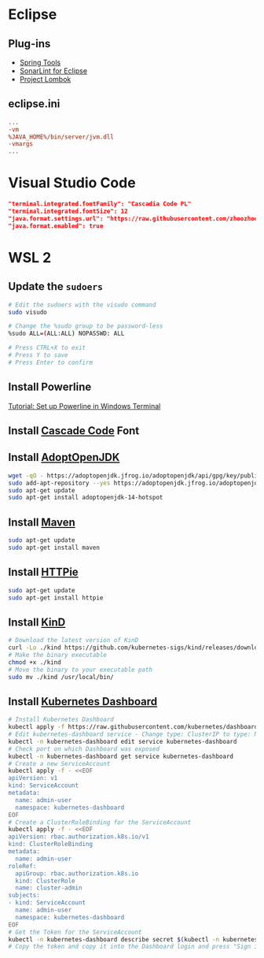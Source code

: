 # Eclipse

## Plug-ins

- [Spring Tools](https://spring.io/tools)
- [SonarLint for Eclipse](http://www.sonarlint.org/eclipse/)
- [Project Lombok](https://projectlombok.org/)

## eclipse.ini

```ini
...
-vm
%JAVA_HOME%/bin/server/jvm.dll
-vmargs
...
```

# Visual Studio Code

```json
"terminal.integrated.fontFamily": "Cascadia Code PL"
"terminal.integrated.fontSize": 12
"java.format.settings.url": "https://raw.githubusercontent.com/zhoozhoo/eclipse/master/formatter.xml"
"java.format.enabled": true
```

# WSL 2

## Update the `sudoers`

```bash
# Edit the sudoers with the visudo command
sudo visudo

# Change the %sudo group to be password-less
%sudo ALL=(ALL:ALL) NOPASSWD: ALL

# Press CTRL+X to exit
# Press Y to save
# Press Enter to confirm
```

## Install Powerline

[Tutorial: Set up Powerline in Windows Terminal](https://docs.microsoft.com/en-us/windows/terminal/tutorials/powerline-setup)

## Install [Cascade Code](https://github.com/microsoft/cascadia-code/releases) Font

## Install [AdoptOpenJDK](https://adoptopenjdk.net/)

```bash
wget -qO - https://adoptopenjdk.jfrog.io/adoptopenjdk/api/gpg/key/public | sudo apt-key add -
sudo add-apt-repository --yes https://adoptopenjdk.jfrog.io/adoptopenjdk/deb/
sudo apt-get update 
sudo apt-get install adoptopenjdk-14-hotspot
```

## Install [Maven](https://maven.apache.org/)

```bash
sudo apt-get update 
sudo apt-get install maven
```

## Install [HTTPie](https://httpie.org/)

```bash
sudo apt-get update 
sudo apt-get install httpie
```

## Install [KinD](https://kind.sigs.k8s.io/)

```bash
# Download the latest version of KinD
curl -Lo ./kind https://github.com/kubernetes-sigs/kind/releases/download/v0.8.1/kind-$(uname)-amd64
# Make the binary executable
chmod +x ./kind
# Move the binary to your executable path
sudo mv ./kind /usr/local/bin/
```

## Install [Kubernetes Dashboard](https://kubernetes.io/docs/tasks/access-application-cluster/web-ui-dashboard/)

```bash
# Install Kubernetes Dashboard
kubectl apply -f https://raw.githubusercontent.com/kubernetes/dashboard/v2.0.3/aio/deploy/recommended.yaml
# Edit kubernetes-dashboard service - Change type: ClusterIP to type: NodePort
kubectl -n kubernetes-dashboard edit service kubernetes-dashboard
# Check port on which Dashboard was exposed
kubectl -n kubernetes-dashboard get service kubernetes-dashboard
# Create a new ServiceAccount
kubectl apply -f - <<EOF
apiVersion: v1
kind: ServiceAccount
metadata:
  name: admin-user
  namespace: kubernetes-dashboard
EOF
# Create a ClusterRoleBinding for the ServiceAccount
kubectl apply -f - <<EOF
apiVersion: rbac.authorization.k8s.io/v1
kind: ClusterRoleBinding
metadata:
  name: admin-user
roleRef:
  apiGroup: rbac.authorization.k8s.io
  kind: ClusterRole
  name: cluster-admin
subjects:
- kind: ServiceAccount
  name: admin-user
  namespace: kubernetes-dashboard
EOF
# Get the Token for the ServiceAccount
kubectl -n kubernetes-dashboard describe secret $(kubectl -n kubernetes-dashboard get secret | grep admin-user | awk '{print $1}')
# Copy the token and copy it into the Dashboard login and press "Sign in"
```
